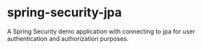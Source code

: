 # spring-security-jpa
A Spring Security demo application with connecting to jpa for user authentication and authorization purposes.
